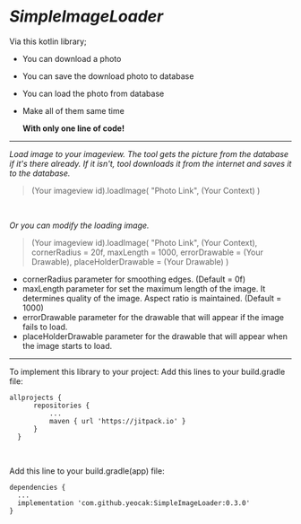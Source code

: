 # *SimpleImageLoader*

Via this kotlin library;
  - You can download a photo
  - You can save the download photo to database
  - You can load the photo from database
  - Make all of them same time
  
    **With only one line of code!**

---

*Load image to your imageview. The tool gets the picture from the database if it's there already. If it isn't, tool downloads it from the internet and saves it to the database.*
> (Your imageview id).loadImage( "Photo Link", (Your Context) )


<br/>    

*Or you can modify the loading image.*
> (Your imageview id).loadImage( "Photo Link", (Your Context), cornerRadius = 20f, maxLength = 1000, errorDrawable = (Your Drawable), placeHolderDrawable = (Your Drawable) )

  - cornerRadius parameter for smoothing edges. (Default = 0f)
  - maxLength parameter for set the maximum length of the image. It determines quality of the image. Aspect ratio is maintained. (Default = 1000)
  - errorDrawable parameter for the drawable that will appear if the image fails to load.
  - placeHolderDrawable parameter for the drawable that will appear when the image starts to load.
  
---

To implement this library to your project:
  Add this lines to your build.gradle file:
    
    allprojects {
		  repositories {
			  ...
			  maven { url 'https://jitpack.io' }
		  }
	  }
    
<br/>   

  Add this line to your build.gradle(app) file:

    dependencies {
      ...
      implementation 'com.github.yeocak:SimpleImageLoader:0.3.0'
    }
